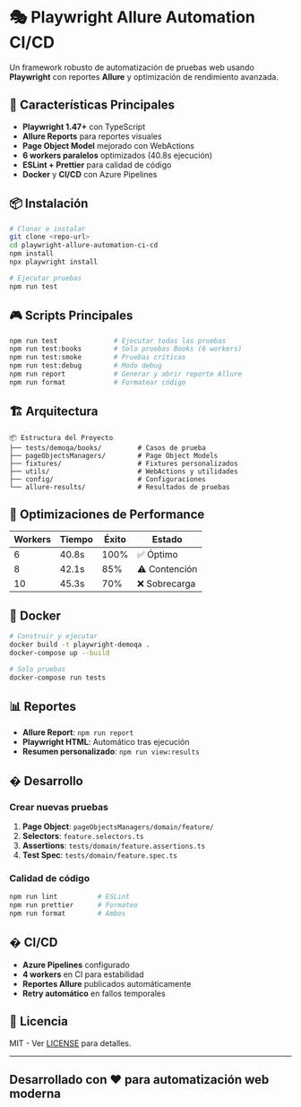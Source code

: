 # 🎭 Playwright Allure Automation CI/CD

Un framework robusto de automatización de pruebas web usando **Playwright** con
reportes **Allure** y optimización de rendimiento avanzada.

## 🚀 Características Principales

- **Playwright 1.47+** con TypeScript
- **Allure Reports** para reportes visuales
- **Page Object Model** mejorado con WebActions
- **6 workers paralelos** optimizados (40.8s ejecución)
- **ESLint + Prettier** para calidad de código
- **Docker** y **CI/CD** con Azure Pipelines

## 📦 Instalación

```bash
# Clonar e instalar
git clone <repo-url>
cd playwright-allure-automation-ci-cd
npm install
npx playwright install

# Ejecutar pruebas
npm run test
```

## 🎮 Scripts Principales

```bash
npm run test              # Ejecutar todas las pruebas
npm run test:books        # Solo pruebas Books (6 workers)
npm run test:smoke        # Pruebas críticas
npm run test:debug        # Modo debug
npm run report            # Generar y abrir reporte Allure
npm run format            # Formatear código
```

## 🏗️ Arquitectura

```text
📦 Estructura del Proyecto
├── tests/demoqa/books/         # Casos de prueba
├── pageObjectsManagers/        # Page Object Models
├── fixtures/                   # Fixtures personalizados
├── utils/                      # WebActions y utilidades
├── config/                     # Configuraciones
└── allure-results/             # Resultados de pruebas
```

## 🎯 Optimizaciones de Performance

| Workers | Tiempo | Éxito | Estado        |
| ------- | ------ | ----- | ------------- |
| 6       | 40.8s  | 100%  | ✅ Óptimo     |
| 8       | 42.1s  | 85%   | ⚠️ Contención |
| 10      | 45.3s  | 70%   | ❌ Sobrecarga |

## 🐳 Docker

```bash
# Construir y ejecutar
docker build -t playwright-demoqa .
docker-compose up --build

# Solo pruebas
docker-compose run tests
```

## 📊 Reportes

- **Allure Report**: `npm run report`
- **Playwright HTML**: Automático tras ejecución
- **Resumen personalizado**: `npm run view:results`

## �️ Desarrollo

### Crear nuevas pruebas

1. **Page Object**: `pageObjectsManagers/domain/feature/`
2. **Selectors**: `feature.selectors.ts`
3. **Assertions**: `tests/domain/feature.assertions.ts`
4. **Test Spec**: `tests/domain/feature.spec.ts`

### Calidad de código

```bash
npm run lint          # ESLint
npm run prettier      # Formateo
npm run format        # Ambos
```

## � CI/CD

- **Azure Pipelines** configurado
- **4 workers** en CI para estabilidad
- **Reportes Allure** publicados automáticamente
- **Retry automático** en fallos temporales

## 📄 Licencia

MIT - Ver [LICENSE](LICENSE) para detalles.

---

## Desarrollado con ❤️ para automatización web moderna

